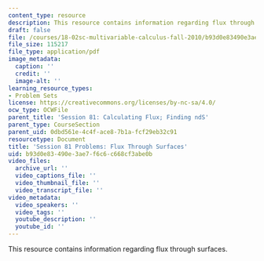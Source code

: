 ```yaml
---
content_type: resource
description: This resource contains information regarding flux through surfaces.
draft: false
file: /courses/18-02sc-multivariable-calculus-fall-2010/b93d0e83490e3ae7f6c6c668cf3abe0b_MIT18_02SC_pb_81_quest.pdf
file_size: 115217
file_type: application/pdf
image_metadata:
  caption: ''
  credit: ''
  image-alt: ''
learning_resource_types:
- Problem Sets
license: https://creativecommons.org/licenses/by-nc-sa/4.0/
ocw_type: OCWFile
parent_title: 'Session 81: Calculating Flux; Finding ndS'
parent_type: CourseSection
parent_uid: 0dbd561e-4c4f-ace8-7b1a-fcf29eb32c91
resourcetype: Document
title: 'Session 81 Problems: Flux Through Surfaces'
uid: b93d0e83-490e-3ae7-f6c6-c668cf3abe0b
video_files:
  archive_url: ''
  video_captions_file: ''
  video_thumbnail_file: ''
  video_transcript_file: ''
video_metadata:
  video_speakers: ''
  video_tags: ''
  youtube_description: ''
  youtube_id: ''
---
```

This resource contains information regarding flux through surfaces.